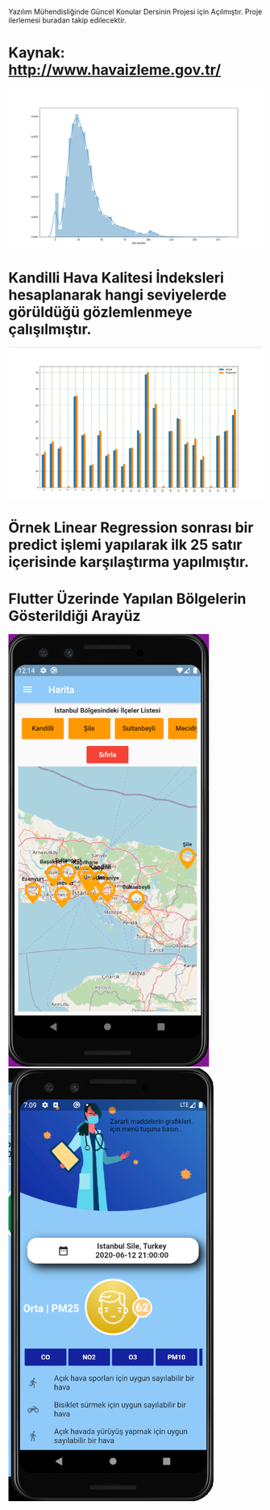 Yazılım Mühendisliğinde Güncel Konular Dersinin Projesi için Açılmıştır. Proje ilerlemesi buradan takip edilecektir.
# Kaynak: http://www.havaizleme.gov.tr/
![01](https://github.com/oguncan/YMGK/blob/master/KandilliAQI.PNG)
# Kandilli Hava Kalitesi İndeksleri hesaplanarak hangi seviyelerde görüldüğü gözlemlenmeye çalışılmıştır.

![02](https://github.com/oguncan/YMGK/blob/master/BarChartPredict.PNG)

# Örnek Linear Regression sonrası bir predict işlemi yapılarak ilk 25 satır içerisinde karşılaştırma yapılmıştır.


# Flutter Üzerinde Yapılan Bölgelerin Gösterildiği Arayüz
![04](https://github.com/oguncan/YMGK/blob/master/FlutterMap/Images/AQIApp01.PNG)
![05](https://github.com/oguncan/YMGK/blob/master/FlutterMap/Images/8.PNG)
